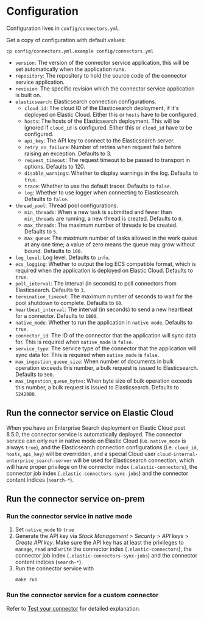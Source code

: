 # Configuration

Configuration lives in `config/connectors.yml`.

Get a copy of configuration with default values:
```shell
cp config/connectors.yml.example config/connectors.yml
```

- `version`: The version of the connector service application, this will be set automatically when the application runs.
- `repository`: The repository to hold the source code of the connector service application.
- `revision`: The specific revision which the connector service application is built on.
- `elasticsearch`: Elasticsearch connection configurations.
    - `cloud_id`: The cloud ID of the Elasticsearch deployment, if it's deployed on Elastic Cloud. Either this or `hosts` have to be configured.
    - `hosts`: The hosts of the Elasticsearch deployment. This will be ignored if `cloud_id` is configured. Either this or `cloud_id` have to be configured.
    - `api_key`: The API key to connect to the Elasticsearch server.
    - `retry_on_failure`: Number of retries when request fails before raising an exception. Defaults to 3.
    - `request_timeout`: The request timeout to be passed to transport in options. Defaults to 120.
    - `disable_warnings`: Whether to display warnings in the log. Defaults to `true`.
    - `trace`: Whether to use the default tracer. Defaults to `false`.
    - `log`: Whether to use logger when connecting to Elasticsearch. Defaults to `false`.
- `thread_pool`: Thread pool configurations.
    - `min_threads`: When a new task is submitted and fewer than `min_threads` are running, a new thread is created. Defaults to `0`.
    - `max_threads`: The maximum number of threads to be created. Defaults to `5`.
    - `max_queue`: The maximum number of tasks allowed in the work queue at any one time; a value of zero means the queue may grow without bound. Defaults to `100`.
- `log_level`: Log level. Defaults to `info`.
- `ecs_logging`: Whether to output the log ECS compatible format, which is required when the application is deployed on Elastic Cloud. Defaults to `true`.
- `poll_interval`: The interval (in seconds) to poll connectors from Elasticsearch. Defaults to `3`.
- `termination_timeout`: The maximum number of seconds to wait for the pool shutdown to complete. Defaults to `60`.
- `heartbeat_interval`: The interval (in seconds) to send a new heartbeat for a connector. Defaults to `1800`.
- `native_mode`: Whether to run the application in `native mode`. Defaults to `true`.
- `connector_id`: The ID of the connector that the application will sync data for. This is required when `native_mode` is `false`.
- `service_type`: The service type of the connector that the application will sync data for. This is required when `native_mode` is `false`. 
- `max_ingestion_queue_size`: When number of documents in bulk operation exceeds this number, a bulk request is issued to Elasticsearch. Defaults to `500`.
- `max_ingestion_queue_bytes`: When byte size of bulk operation exceeds this number, a bulk request is issued to Elasticsearch. Defaults to `5242880`.

## Run the connector service on Elastic Cloud

When you have an Enterprise Search deployment on Elastic Cloud post 8.5.0, the connector service is automatically deployed. The connector service can only run in native mode on Elastic Cloud (i.e. `native_mode` is always `true`), and the Elasticsearch connection configurations (i.e. `cloud_id`, `hosts`, `api_key`) will be overridden, and a special Cloud user `cloud-internal-enterprise_search-server` will be used for Elasticsearch connection, which will have proper privilege on the connector index (`.elastic-connectors`), the connector job index (`.elastic-connectors-sync-jobs`) and the connector content indices (`search-*`).

## Run the connector service on-prem

### Run the connector service in native mode

1. Set `native_mode` to `true`
2. Generate the API key via _Stack Management_ > _Security_ > _API keys_ > _Create API key_. Make sure the API key has at least the privileges to `manage`, `read` and `write` the connector index (`.elastic-connectors`), the connector job index (`.elastic-connectors-sync-jobs`) and the connector content indices (`search-*`).
3. Run the connector service with
    ```shell
    make run
    ```

### Run the connector service for a custom connector

Refer to [Test your connector](./DEVELOPING.md#test-your-connector) for detailed explanation.
